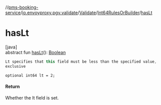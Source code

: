 //[pms-booking-service](../../../../index.md)/[io.envoyproxy.pgv.validate](../../index.md)/[Validate](../index.md)/[Int64RulesOrBuilder](index.md)/[hasLt](has-lt.md)

# hasLt

[java]\
abstract fun [hasLt](has-lt.md)(): [Boolean](https://kotlinlang.org/api/core/kotlin-stdlib/kotlin/-boolean/index.html)

```kotlin
Lt specifies that this field must be less than the specified value,
exclusive

```
`optional int64 lt = 2;`

#### Return

Whether the lt field is set.